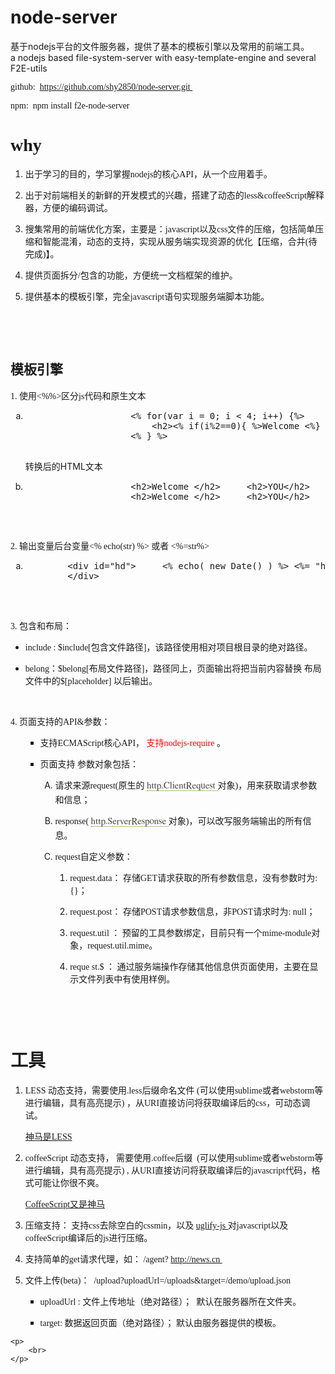 node-server
===========
基于nodejs平台的文件服务器，提供了基本的模板引擎以及常用的前端工具。
<br/>
a nodejs based file-system-server with easy-template-engine and several F2E-utils

<div class="panel-block">
	<p>
		<span style="font-family: 微软雅黑, 'Microsoft YaHei';">
			github:&nbsp;
		</span>
		<a href="https://github.com/shy2850/node-server.git" _src="https://github.com/shy2850/node-server.git"
		style="font-family: 微软雅黑, 'Microsoft YaHei'; text-decoration: underline;">
			<span style="font-family: 微软雅黑, 'Microsoft YaHei';">
				https://github.com/shy2850/node-server.git
			</span>
		</a>
		<span style="font-family: 微软雅黑, 'Microsoft YaHei';">
			&nbsp;
		</span>
	</p>
	<p>
		<span style="font-family: 微软雅黑, 'Microsoft YaHei';">
			npm:&nbsp;
		</span>
		<span style="font-family: 微软雅黑, 'Microsoft YaHei';">
			npm install f2e-node-server
		</span>
		<span style="font-family: 微软雅黑, 'Microsoft YaHei';">
			&nbsp;
		</span>
	</p>
	<h1>
		<span style="font-family: 微软雅黑, 'Microsoft YaHei';">
			why
		</span>
	</h1>
	<ol class=" list-paddingleft-2" style="list-style-type: decimal;">
		<li>
			<p>
				<span style="font-family: 微软雅黑, 'Microsoft YaHei';">
					出于学习的目的，学习掌握nodejs的核心API，从一个应用着手。
				</span>
			</p>
		</li>
		<li>
			<p>
				<span style="font-family: 微软雅黑, 'Microsoft YaHei';">
					出于对前端相关的新鲜的开发模式的兴趣，搭建了动态的less&amp;coffeeScript解释器，方便的编码调试。
				</span>
			</p>
		</li>
		<li>
			<p>
				<span style="font-family: 微软雅黑, 'Microsoft YaHei';">
					搜集常用的前端优化方案，主要是：javascript以及css文件的压缩，包括简单压缩和智能混淆，动态的支持，实现从服务端实现资源的优化【压缩，合并(待完成)】。
				</span>
			</p>
		</li>
		<li>
			<p>
				<span style="font-family: 微软雅黑, 'Microsoft YaHei';">
					提供页面拆分/包含的功能，方便统一文档框架的维护。
				</span>
			</p>
		</li>
		<li>
			<p>
				<span style="font-family: 微软雅黑, 'Microsoft YaHei';">
					提供基本的模板引擎，完全javascript语句实现服务端脚本功能。
				</span>
			</p>
			<p>
				<span style="font-family: 微软雅黑, 'Microsoft YaHei';">
				</span>
			</p>
		</li>
	</ol>
	<p>
		<br>
	</p>
	<p>
		<br>
	</p>
	<h2>
		<span style="font-family: 微软雅黑, 'Microsoft YaHei';">
			模板引擎
		</span>
	</h2>
	<p>
		<span style="font-family: 微软雅黑, 'Microsoft YaHei';">
			1. 使用&lt;%%&gt;区分js代码和原生文本
		</span>
	</p>
		<ol class=" list-paddingleft-2" style="list-style-type: lower-alpha;">
			<li>
				<pre class="brush:js;toolbar:false">
					&lt;%&nbsp;for(var&nbsp;i&nbsp;=&nbsp;0;&nbsp;i&nbsp;&lt;&nbsp;4;&nbsp;i++)&nbsp;{%&gt;
					&nbsp;&nbsp;&nbsp;&nbsp;&lt;h2&gt;&lt;%&nbsp;if(i%2==0){&nbsp;%&gt;Welcome&nbsp;&lt;%}&nbsp;else{%&gt;YOU&lt;%}&nbsp;%&gt;&lt;/h2&gt;
					&lt;%&nbsp;}&nbsp;%&gt;
				</pre>
				<p>
					转换后的HTML文本
				</p>
			</li>
			<li>
				<pre class="brush:html;toolbar:false;">
					&lt;h2&gt;Welcome&nbsp;&lt;/h2&gt;&nbsp;&nbsp;&nbsp;&nbsp; &lt;h2&gt;YOU&lt;/h2&gt;&nbsp;&nbsp;&nbsp;&nbsp;
					&lt;h2&gt;Welcome&nbsp;&lt;/h2&gt;&nbsp;&nbsp;&nbsp;&nbsp; &lt;h2&gt;YOU&lt;/h2&gt;
				</pre>
			</li>
		</ol>
	<p>
		<span style="font-family: 微软雅黑, 'Microsoft YaHei';">
			&nbsp; &nbsp; &nbsp;&nbsp;
		</span>
	</p>
	<p>
		<span style="font-family: 微软雅黑, 'Microsoft YaHei';">
			2. 输出变量后台变量&lt;% echo(str) %&gt; 或者 &lt;%=str%&gt;
		</span>
		<span style="font-family: 微软雅黑, 'Microsoft YaHei';">
			&nbsp;
		</span>
	</p>
  <ol class=" list-paddingleft-2" style="list-style-type: lower-alpha;">
			<li>
	<pre class="brush:html;toolbar:false">
		&lt;div&nbsp;id="hd"&gt; &nbsp;&nbsp;&nbsp;&nbsp;&lt;%&nbsp;echo(&nbsp;new&nbsp;Date()&nbsp;)&nbsp;%&gt;&nbsp;&lt;%=&nbsp;"hello&nbsp;world!"%&gt;
		&lt;/div&gt;
	</pre>
  	</li>
		</ol>
	<p>
		<br>
	</p>
	<p>
		<span style="font-family: 微软雅黑, 'Microsoft YaHei';">
		</span>
		<span style="font-family: 微软雅黑, 'Microsoft YaHei';">
			3. 包含和布局：&nbsp;
		</span>
	</p>
	<ul class=" list-paddingleft-2" style="list-style-type: disc;">
		<li>
			<p>
				<span style="font-family: 微软雅黑, 'Microsoft YaHei';">
					include :&nbsp;$include[包含文件路径]，该路径使用相对项目根目录的绝对路径。
				</span>
			</p>
		</li>
		<li>
			<p>
				<span style="font-family: 微软雅黑, 'Microsoft YaHei';">
					belong：$belong[布局文件路径]，路径同上，页面输出将把当前内容替换
					<span style="font-family: 微软雅黑, 'Microsoft YaHei';">
						布局文件中的$[placeholder] 以后输出。
					</span>
					<br>
				</span>
			</p>
		</li>
	</ul>
	<p>
		<br>
	</p>
	<p>
		<span style="font-family: 微软雅黑, 'Microsoft YaHei';">
			4. 页面支持的API&amp;参数：
			<br>
		</span>
	</p>
	<ul class=" list-paddingleft-2" style="list-style-type: disc;">
		<ul class=" list-paddingleft-2" style="list-style-type: square;">
			<li>
				<p>
					<span style="font-family: 微软雅黑, 'Microsoft YaHei';">
						<span id="_baidu_bookmark_start_147" style="display: none; line-height: 0px;">
							‍
						</span>
						支持ECMAScript核心API，
						<span style="font-family: 微软雅黑, 'Microsoft YaHei'; color: rgb(255, 0, 0);">
							支持nodejs-require
						</span>
						。
					</span>
				</p>
			</li>
			<li>
				<p>
					<span style="font-family: 微软雅黑, 'Microsoft YaHei';">
						页面支持
						<span style="font-family: 微软雅黑, 'Microsoft YaHei';">
							参数对象包括：
						</span>
					</span>
				</p>
			</li>
		</ul>
	</ul>
	<ol class=" list-paddingleft-2" style="list-style-type: lower-alpha;">
		<ol class=" list-paddingleft-2" style="list-style-type: lower-roman;">
			<ol class=" list-paddingleft-2" style="list-style-type: upper-alpha;">
				<li>
					<p>
						<span style="font-family: 微软雅黑, 'Microsoft YaHei';">
							<span style="font-family: 微软雅黑, 'Microsoft YaHei';">
								请求来源request(原生的
								<a href="http://nodejs.org/api/http.html#http_class_http_clientrequest"
								style="color: rgb(70, 72, 62); text-decoration: none; border-bottom-width: 1px; border-bottom-style: dotted; border-bottom-color: rgb(68, 136, 0); font-family: Georgia, FreeSerif, Times, serif; font-size: 15px; line-height: 22px; white-space: normal; background-color: rgb(255, 255, 255);">
									http.ClientRequest
								</a>
								对象)，用来获取请求参数和信息；
							</span>
						</span>
					</p>
				</li>
				<li>
					<p>
						<span style="font-family: 微软雅黑, 'Microsoft YaHei';">
							<span style="font-family: 微软雅黑, 'Microsoft YaHei';">
								response(
								<a href="http://nodejs.org/api/http.html#http_class_http_serverresponse"
								style="color: rgb(70, 72, 62); text-decoration: none; border-bottom-width: 1px; border-bottom-style: dotted; border-bottom-color: rgb(68, 136, 0); font-family: Georgia, FreeSerif, Times, serif; font-size: 15px; line-height: 22px; white-space: normal; background-color: rgb(255, 255, 255);">
									http.ServerResponse
								</a>
								对象)，可以改写服务端输出的所有信息。
							</span>
						</span>
					</p>
				</li>
				<li>
					<p>
						<span style="font-family: 微软雅黑, 'Microsoft YaHei';">
							request自定义参数：
						</span>
					</p>
				</li>
			</ol>
		</ol>
	</ol>
	<ol class=" list-paddingleft-2" style="list-style-type: lower-roman;">
		<ol class=" list-paddingleft-2" style="list-style-type: upper-alpha;">
			<ol class=" list-paddingleft-2" style="list-style-type: upper-roman;">
				<ol class="custom_num list-paddingleft-1">
					<li class="list-num-1-1 list-num-paddingleft-1">
						<p>
							<span style="font-family: 微软雅黑, 'Microsoft YaHei';">
								request.data： 存储GET请求获取的所有参数信息，没有参数时为: {}；
							</span>
						</p>
					</li>
					<li class="list-num-1-2 list-num-paddingleft-1">
						<p>
							<span style="font-family: 微软雅黑, 'Microsoft YaHei';">
								request.post： 存储POST请求参数信息，非POST请求时为: null；
							</span>
						</p>
					</li>
					<li class="list-num-1-3 list-num-paddingleft-1">
						<p>
							<span style="font-family: 微软雅黑, 'Microsoft YaHei';">
								<span style="font-family: 微软雅黑, 'Microsoft YaHei';">
									request.util ： 预留的工具参数绑定，目前只有一个mime-module对象，request.util.mime。
								</span>
							</span>
						</p>
					</li>
					<li class="list-num-1-4 list-num-paddingleft-1">
						<p>
							<span style="font-family: 微软雅黑, 'Microsoft YaHei';">
								<span style="font-family: 微软雅黑, 'Microsoft YaHei';">
									reque
									<span id="_baidu_bookmark_end_148" style="display: none; line-height: 0px;">
										‍
									</span>
									st.$ ： 通过服务端操作存储其他信息供页面使用，主要在显示文件列表中有使用样例。
								</span>
							</span>
						</p>
						<p>
							<span style="font-family: 微软雅黑, 'Microsoft YaHei';">
								<span style="font-family: 微软雅黑, 'Microsoft YaHei';">
								</span>
							</span>
						</p>
					</li>
				</ol>
			</ol>
		</ol>
	</ol>
	<p>
		<span style="font-family: 微软雅黑, 'Microsoft YaHei';">
			<br>
		</span>
	</p>
	<p>
		<span style="font-family: 微软雅黑, 'Microsoft YaHei';">
			<br>
		</span>
	</p>
	<h1>
		<span style="font-family: 微软雅黑, 'Microsoft YaHei';">
			工具
		</span>
	</h1>
	<ol class=" list-paddingleft-2" style="list-style-type: decimal;">
		<li>
			<p>
				<span style="font-family: 微软雅黑, 'Microsoft YaHei';">
					LESS 动态支持，需要使用.less后缀命名文件 (可以使用sublime或者webstorm等进行编辑，具有高亮提示) ，从URI直接访问将获取编译后的css，可动态调试。
				</span>
			</p>
			<p>
				<span style="font-family: 微软雅黑, 'Microsoft YaHei';">
					<a href="http://www.lesscss.net/article/home.html" target="_blank" title="神马是LESS">
						神马是LESS
					</a>
				</span>
			</p>
		</li>
		<li>
			<p>
				<span style="font-family: 微软雅黑, 'Microsoft YaHei';">
					coffeeScript 动态支持， 需要使用.coffee后缀&nbsp;
					<span style="font-family: 微软雅黑, 'Microsoft YaHei';">
						(可以使用sublime或者webstorm等进行编辑，具有高亮提示) ,
						<span style="font-family: 微软雅黑, 'Microsoft YaHei';">
							从URI直接访问将获取编译后的javascript代码，格式可能让你很不爽。
						</span>
					</span>
				</span>
			</p>
			<p>
				<a href="http://coffeescript.org/" target="_blank" title="">
					<span style="font-family:微软雅黑, Microsoft YaHei">
						CoffeeScript又是神马
					</span>
				</a>
			</p>
		</li>
		<li>
			<p>
				<span style="font-family: 微软雅黑, 'Microsoft YaHei';">
					压缩支持： 支持css去除空白的cssmin，以及
					<a href="https://github.com/mishoo/UglifyJS.git" target="_self" title="">
						uglify-js
					</a>
					对javascript以及coffeeScript编译后的js进行压缩。
				</span>
			</p>
		</li>
		<li>
			<p>
				<span style="font-family: 微软雅黑, 'Microsoft YaHei';">
					支持简单的get请求代理，如： /agent?
					<a href="http://news.cn:" _src="http://news.cn:">
						http://news.cn
					</a>
					&nbsp;
				</span>
			</p>
		</li>
		<li>
			<p>
				<span style="font-family: 微软雅黑, 'Microsoft YaHei';">
					文件上传(beta)：&nbsp;
				</span>
				<span style="font-family: 微软雅黑, 'Microsoft YaHei';">
					/upload?uploadUrl=/uploads&amp;target=/demo/upload.json&nbsp;
				</span>
			</p>
			<p>
				<span style="font-family: 微软雅黑, 'Microsoft YaHei';">
				</span>
			</p>
		</li>
	</ol>
	<ul class=" list-paddingleft-2" style="list-style-type: disc;">
		<ul class=" list-paddingleft-2" style="list-style-type: square;">
			<li>
				<p>
					<span style="font-family: 微软雅黑, 'Microsoft YaHei';">
						uploadUrl : 文件上传地址（绝对路径）； &nbsp;默认在服务器所在文件夹。
					</span>
				</p>
			</li>
			<li>
				<p>
					<span style="font-family: 微软雅黑, 'Microsoft YaHei';">
						target: 数据返回页面（绝对路径）； 默认由服务器提供的模板。
					</span>
				</p>
				<p>
					<span style="font-family: 微软雅黑, 'Microsoft YaHei';">
					</span>
				</p>
			</li>
		</ul>
	</ul>

	<p>
		<br>
	</p>
</div>


